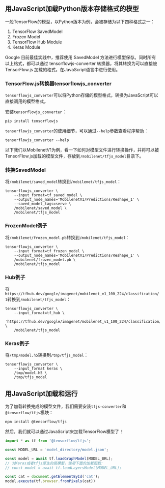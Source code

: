 ## 用JavaScript加载Python版本存储格式的模型

一般TensorFlow的模型，以Python版本为例，会被存储为以下四种格式之一：

1. TensorFlow SavedModel
2. Frozen Model
3. TensorFlow Hub Module
4. Keras Module

Google 目前最佳实践中，推荐使用 SavedModel 方法进行模型保存。同时所有以上格式，都可以通过 tensorflowjs-converter 转换器，将其转换为可以直接被 TensorFlow.js 加载的格式，在JavaScript语言中进行使用。

### TensorFlow.js转换器tensorflowjs_converter

`tensorflowjs_converter`可以将Python存储的模型格式，转换为JavaScript可以直接调用的模型格式。

安装`tensorflowjs_converter`：

```shell
pip install tensorflowjs
```

`tensorflowjs_converter`的使用细节，可以通过`--help`参数查看程序帮助：

```shell
tensorflowjs_converter --help
```

以下我们以MobilenetV1为例，看一下如何对模型文件进行转换操作，并将可以被TensorFlow.js加载的模型文件，存放到`/mobilenet/tfjs_model`目录下。

### 转换SavedModel

将`/mobilenet/saved_model`转换到`/mobilenet/tfjs_model`：

```shell
tensorflowjs_converter \
    --input_format=tf_saved_model \
    --output_node_names='MobilenetV1/Predictions/Reshape_1' \
    --saved_model_tags=serve \
    /mobilenet/saved_model \
    /mobilenet/tfjs_model
```

### FrozenModel例子

将`/mobilenet/frozen_model.pb`转换到`/mobilenet/tfjs_model`：

```shell
tensorflowjs_converter \
    --input_format=tf_frozen_model \
    --output_node_names='MobilenetV1/Predictions/Reshape_1' \
    /mobilenet/frozen_model.pb \
    /mobilenet/tfjs_model
```

### Hub例子

将`https://tfhub.dev/google/imagenet/mobilenet_v1_100_224/classification/1`转换到`/mobilenet/tfjs_model`：

```shell
tensorflowjs_converter \
    --input_format=tf_hub \
    'https://tfhub.dev/google/imagenet/mobilenet_v1_100_224/classification/1' \
    /mobilenet/tfjs_model
```

### Keras例子

将`/tmp/model.h5`转换到`/tmp/tfjs_model`：

```shell
tensorflowjs_converter \
    --input_format keras \
    /tmp/model.h5 \
    /tmp/tfjs_model
```

## 用JavaScript加载和运行

为了加载转换完成的模型文件，我们需要安装`tfjs-converter`和`@tensorflow/tfjs`模块：

```shell
npm install @tensorflow/tfjs
```

然后，我们就可以通过JavaScript来加载TensorFlow模型了！

```js
import * as tf from '@tensorflow/tfjs';

const MODEL_URL = 'model_directory/model.json';

const model = await tf.loadGraphModel(MODEL_URL);
// 对Keras或者tfjs原生的层模型，使用下面的加载函数:
// const model = await tf.loadLayersModel(MODEL_URL);

const cat = document.getElementById('cat');
model.execute(tf.browser.fromPixels(cat))
```
